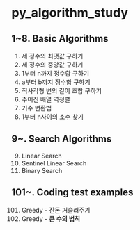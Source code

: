 # py_algorithm_study

## 1~8. Basic Algorithms
1. 세 정수의 최댓값 구하기
2. 세 정수의 중앙값 구하기
3. 1부터 n까지 정수합 구하기
4. a부터 b까지 정수합 구하기
5. 직사각형 변의 길이 조합 구하기
6. 주어진 배열 역정렬
7. 기수 변환법
8. 1부터 n사이의 소수 찾기

## 9~. Search Algorithms
9. Linear Search
10. Sentinel Linear Search
11. Binary Search

## 101~. Coding test examples
101. Greedy - 잔돈 거슬러주기
102. Greedy - __큰 수의 법칙__
